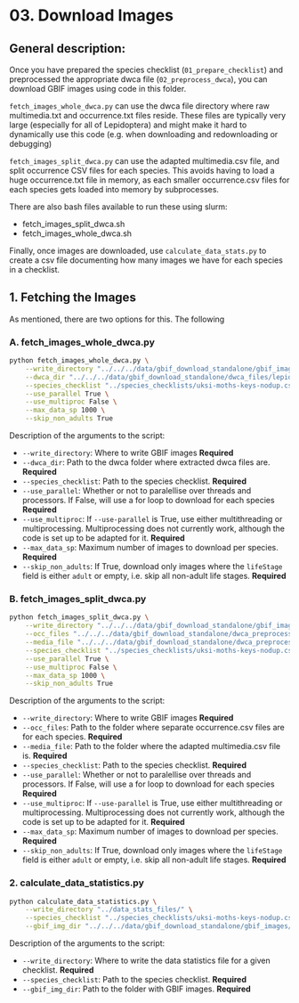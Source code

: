 # 03. Download Images

## General description:

Once you have prepared the species checklist (`01_prepare_checklist`) and preprocessed the appropriate dwca file (`02_preprocess_dwca`), you can download GBIF images using code in this folder.

`fetch_images_whole_dwca.py` can use the dwca file directory where raw multimedia.txt and occurrence.txt files reside. These files are typically very large (especially for all of Lepidoptera) and might make it hard to dynamically use this code (e.g. when downloading and redownloading or debugging)

`fetch_images_split_dwca.py` can use the adapted multimedia.csv file, and split occurrence CSV files for each species. This avoids having to load a huge occurrence.txt file in memory, as each smaller occurrence.csv files for each species gets loaded into memory by subprocesses.

There are also bash files available to run these using slurm:
- fetch_images_split_dwca.sh
- fetch_images_whole_dwca.sh

Finally, once images are downloaded, use `calculate_data_stats.py` to create a csv file documenting how many images we have for each species in a checklist.

## 1. Fetching the Images

As mentioned, there are two options for this. The following

### A. fetch_images_whole_dwca.py

```bash
python fetch_images_whole_dwca.py \
    --write_directory "../../../data/gbif_download_standalone/gbif_images/" \
    --dwca_dir "../../../data/gbif_download_standalone/dwca_files/lepidoptera_20231018" \
    --species_checklist "../species_checklists/uksi-moths-keys-nodup.csv" \
    --use_parallel True \
    --use_multiproc False \
    --max_data_sp 1000 \
    --skip_non_adults True
```

Description of the arguments to the script:

* `--write_directory`: Where to write GBIF images **Required**
* `--dwca_dir`: Path to the dwca folder where extracted dwca files are. **Required**
* `--species_checklist`: Path to the species checklist. **Required**
* `--use_parallel`: Whether or not to paralellise over threads and processors. If False, will use a for loop to download for each species **Required**
* `--use_multiproc`: If `--use-parallel` is True, use either multithreading or multiprocessing. Multiprocessing does not currently work, although the code is set up to be adapted for it. **Required**
* `--max_data_sp`: Maximum number of images to download per species. **Required**
* `--skip_non_adults`: If True, download only images where the `lifeStage` field is either `adult` or empty, i.e. skip all non-adult life stages. **Required**

### B. fetch_images_split_dwca.py

```bash
python fetch_images_split_dwca.py \
    --write_directory "../../../data/gbif_download_standalone/gbif_images/" \
    --occ_files "../../../data/gbif_download_standalone/dwca_preprocessed/occurrence_dataframes_20231018/" \
    --media_file "../../../data/gbif_download_standalone/dwca_preprocessed/multimedia_lepidoptera_20231018.csv" \
    --species_checklist "../species_checklists/uksi-moths-keys-nodup.csv" \
    --use_parallel True \
    --use_multiproc False \
    --max_data_sp 1000 \
    --skip_non_adults True
```

Description of the arguments to the script:

* `--write_directory`: Where to write GBIF images **Required**
* `--occ_files`: Path to the folder where separate occurrence.csv files are for each species. **Required**
* `--media_file`: Path to the folder where the adapted multimedia.csv file is. **Required**
* `--species_checklist`: Path to the species checklist. **Required**
* `--use_parallel`: Whether or not to paralellise over threads and processors. If False, will use a for loop to download for each species **Required**
* `--use_multiproc`: If `--use-parallel` is True, use either multithreading or multiprocessing. Multiprocessing does not currently work, although the code is set up to be adapted for it. **Required**
* `--max_data_sp`: Maximum number of images to download per species. **Required**
* `--skip_non_adults`: If True, download only images where the `lifeStage` field is either `adult` or empty, i.e. skip all non-adult life stages. **Required**

### 2. calculate_data_statistics.py

```bash
python calculate_data_statistics.py \
    --write_directory "../data_stats_files/" \
    --species_checklist "../species_checklists/uksi-moths-keys-nodup.csv" \
    --gbif_img_dir "../../../data/gbif_download_standalone/gbif_images/"
```

Description of the arguments to the script:
* `--write_directory`: Where to write the data statistics file for a given checklist. **Required**
* `--species_checklist`: Path to the species checklist. **Required**
* `--gbif_img_dir`: Path to the folder with GBIF images. **Required**
